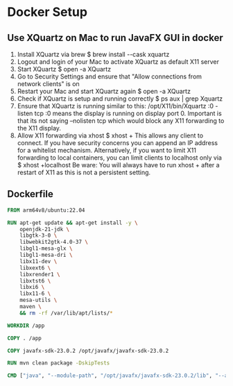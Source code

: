 # Docker Setup

## Use XQuartz on Mac to run JavaFX GUI in docker

1. Install XQuartz via brew $ brew install --cask xquartz 
2. Logout and login of your Mac to activate XQuartz as default X11 server 
3. Start XQuartz $ open -a XQuartz 
4. Go to Security Settings and ensure that "Allow connections from network clients" is on
5. Restart your Mac and start XQuartz again
	$ open -a XQuartz 
6. Check if XQuartz is setup and running correctly
	$ ps aux | grep Xquartz 
7. Ensure that XQuartz is running similar to this: /opt/X11/bin/Xquartz :0 -listen tcp
	:0 means the display is running on display port 0. Important is that its not saying –nolisten tcp which would block any X11 	forwarding to the X11 display. 
8. Allow X11 forwarding via xhost
	$ xhost +
	This allows any client to connect. If you have security concerns you can append an IP address for a whitelist mechanism.
	Alternatively, if you want to limit X11 forwarding to local containers, you can limit clients to localhost only via
	$ xhost +localhost
	Be ware: You will always have to run xhost + after a restart of X11 as this is not a persistent setting.

## Dockerfile
```Dockerfile
FROM arm64v8/ubuntu:22.04

RUN apt-get update && apt-get install -y \
    openjdk-21-jdk \
    libgtk-3-0 \
    libwebkit2gtk-4.0-37 \
    libgl1-mesa-glx \
    libgl1-mesa-dri \
    libx11-dev \
    libxext6 \
    libxrender1 \
    libxtst6 \
    libxi6 \
    libx11-6 \
    mesa-utils \
    maven \
    && rm -rf /var/lib/apt/lists/*

WORKDIR /app

COPY . /app

COPY javafx-sdk-23.0.2 /opt/javafx/javafx-sdk-23.0.2

RUN mvn clean package -DskipTests

CMD ["java", "--module-path", "/opt/javafx/javafx-sdk-23.0.2/lib", "--add-modules", "javafx.controls,javafx.fxml", "-Djava.library.path=/opt/javafx/javafx-sdk-23.0.2/lib", "-Dprism.order=sw", "-jar", "target/gradebook.jar"]
```
